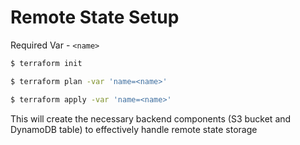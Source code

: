 # Remote State Setup

Required Var - `<name>`

```bash
$ terraform init

$ terraform plan -var 'name=<name>'

$ terraform apply -var 'name=<name>'
```

This will create the necessary backend components (S3 bucket and DynamoDB table) to effectively handle remote state storage
